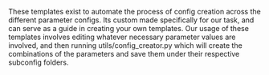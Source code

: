 These templates exist to automate the process of config creation across the different parameter configs. Its custom made specifically for our task, and can serve as a guide in creating your own templates. Our usage of these templates involves editing whatever necessary parameter values are involved, and then running utils/config_creator.py which will create the combinations of the parameters and save them under their respective subconfig folders.